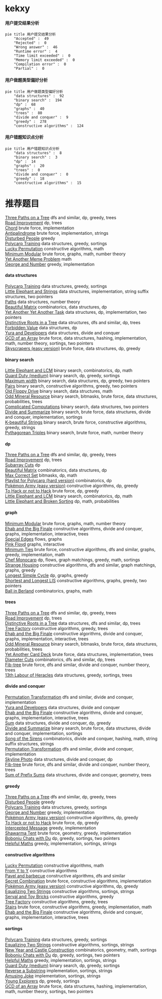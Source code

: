 # kekxy
<!-- tabs:start -->
#### **用户提交结果分析**

```mermaid
pie title 用户提交结果分析
    "Accepted" :  49
    "Rejected" :  0
    "Wrong answer" :  46
    "Runtime error" :  4
    "Time limit exceeded" :  0
    "Memory limit exceeded" :  0
    "Compilation error" :  0
    "Partial" :  0
```
#### **用户做题类型偏好分析**

```mermaid
pie title 用户做题类型偏好分析
    "data structures" :  92
    "binary search" :  194
    "dp" :  68
    "graphs" :  40
    "trees" :  80
    "divide and conquer" :  9
    "greedy" :  278
    "constructive algorithms" :  124
```
#### **用户错题知识点分析**

```mermaid
pie title 用户错题知识点分析
    "data structures" :  8
    "binary search" :  3
    "dp" :  14
    "graphs" :  20
    "trees" :  0
    "divide and conquer" :  0
    "greedy" :  18
    "constructive algorithms" :  15
```
<!-- tabs:end -->
# 推荐题目
[Three Paths on a Tree](http://codeforces.com/problemset/problem/1294/F)		dfs and similar,
                        dp,
                        greedy,
                        trees		  
[Road Improvement](http://codeforces.com/problemset/problem/543/D)		dp,
                        trees		  
[Chord](http://codeforces.com/problemset/problem/88/A)		brute force,
                        implementation		  
[Antipalindrome](http://codeforces.com/problemset/problem/981/A)		brute force,
                        implementation,
                        strings		  
[Disturbed People](http://codeforces.com/problemset/problem/1077/B)		greedy		  
[Polycarp Training](http://codeforces.com/problemset/problem/1165/B)		data structures,
                        greedy,
                        sortings		  
[Lucky Permutation](http://codeforces.com/problemset/problem/286/A)		constructive algorithms,
                        math		  
[Minimum Modular](http://codeforces.com/problemset/problem/303/C)		brute force,
                        graphs,
                        math,
                        number theory		  
[Yet Another Meme Problem](http://codeforces.com/problemset/problem/1288/B)		math		  
[George and Number](http://codeforces.com/problemset/problem/387/C)		greedy,
                        implementation		  
<!-- tabs:start -->
#### **data structures**
[Polycarp Training](http://codeforces.com/problemset/problem/1165/B)		data structures,
                        greedy,
                        sortings		  
[Little Elephant and Strings](http://codeforces.com/problemset/problem/204/E)		data structures,
                        implementation,
                        string suffix structures,
                        two pointers		  
[Paths](https://codeforces.com/contest/871/problem/D)		data structures,
                        number theory		  
[Beautiful Matrix](https://codeforces.com/contest/1086/problem/E)		combinatorics,
                        data structures,
                        dp		  
[Yet Another Yet Another Task](http://codeforces.com/problemset/problem/1359/D)		data structures,
                        dp,
                        implementation,
                        two pointers		  
[Distinctive Roots in a Tree](http://codeforces.com/problemset/problem/1467/E)		data structures,
                        dfs and similar,
                        dp,
                        trees		  
[Forbidden Value](http://codeforces.com/problemset/problem/1455/G)		data structures,
                        dp		  
[Yura and Developers](http://codeforces.com/problemset/problem/549/F)		data structures,
                        divide and conquer		  
[GCD of an Array](http://codeforces.com/problemset/problem/1493/D)		brute force,
                        data structures,
                        hashing,
                        implementation,
                        math,
                        number theory,
                        sortings,
                        two pointers		  
[Skyscrapers (easy version)](http://codeforces.com/problemset/problem/1313/C1)		brute force,
                        data structures,
                        dp,
                        greedy		  
#### **binary search**
[Little Elephant and LCM](http://codeforces.com/problemset/problem/258/C)		binary search,
                        combinatorics,
                        dp,
                        math		  
[Guard Duty (medium)](http://codeforces.com/problemset/problem/958/E2)		binary search,
                        dp,
                        greedy,
                        sortings		  
[Maximum width](http://codeforces.com/problemset/problem/1492/C)		binary search,
                        data structures,
                        dp,
                        greedy,
                        two pointers		  
[Pairs](http://codeforces.com/problemset/problem/1463/D)		binary search,
                        constructive algorithms,
                        greedy,
                        two pointers		  
[Old Floppy Drive](http://codeforces.com/problemset/problem/1490/G)		binary search,
                        data structures,
                        math		  
[Odd Mineral Resource](http://codeforces.com/problemset/problem/1479/D)		binary search,
                        bitmasks,
                        brute force,
                        data structures,
                        probabilities,
                        trees		  
[Complicated Computations](http://codeforces.com/problemset/problem/1436/E)		binary search,
                        data structures,
                        two pointers		  
[Divide and Summarize](http://codeforces.com/problemset/problem/1461/D)		binary search,
                        brute force,
                        data structures,
                        divide and conquer,
                        implementation,
                        sortings		  
[K-beautiful Strings](http://codeforces.com/problemset/problem/1493/C)		binary search,
                        brute force,
                        constructive algorithms,
                        greedy,
                        strings		  
[Pythagorean Triples](http://codeforces.com/problemset/problem/1487/D)		binary search,
                        brute force,
                        math,
                        number theory		  
#### **dp**
[Three Paths on a Tree](http://codeforces.com/problemset/problem/1294/F)		dfs and similar,
                        dp,
                        greedy,
                        trees		  
[Road Improvement](http://codeforces.com/problemset/problem/543/D)		dp,
                        trees		  
[Subarray Cuts](http://codeforces.com/problemset/problem/513/E2)		dp		  
[Beautiful Matrix](https://codeforces.com/contest/1086/problem/E)		combinatorics,
                        data structures,
                        dp		  
[Max Correct Set](http://codeforces.com/problemset/problem/1463/F)		bitmasks,
                        dp,
                        math		  
[Playlist for Polycarp (hard version)](http://codeforces.com/problemset/problem/1185/G2)		combinatorics,
                        dp		  
[Pokémon Army (easy version)](http://codeforces.com/problemset/problem/1420/C1)		constructive algorithms,
                        dp,
                        greedy		  
[To Hack or not to Hack](http://codeforces.com/problemset/problem/662/E)		brute force,
                        dp,
                        greedy		  
[Little Elephant and LCM](http://codeforces.com/problemset/problem/258/C)		binary search,
                        combinatorics,
                        dp,
                        math		  
[Little Elephant and Broken Sorting](http://codeforces.com/problemset/problem/258/D)		dp,
                        math,
                        probabilities		  
#### **graph**
[Minimum Modular](http://codeforces.com/problemset/problem/303/C)		brute force,
                        graphs,
                        math,
                        number theory		  
[Ehab and the Big Finale](http://codeforces.com/problemset/problem/1174/F)		constructive algorithms,
                        divide and conquer,
                        graphs,
                        implementation,
                        interactive,
                        trees		  
[Special Edges](http://codeforces.com/problemset/problem/1383/F)		flows,
                        graphs		  
[Pink Floyd](http://codeforces.com/problemset/problem/1142/E)		graphs,
                        interactive		  
[Minimum Ties](http://codeforces.com/problemset/problem/1487/C)		brute force,
                        constructive algorithms,
                        dfs and similar,
                        graphs,
                        greedy,
                        implementation,
                        math		  
[Chef Monocarp](http://codeforces.com/problemset/problem/1437/C)		dp,
                        flows,
                        graph matchings,
                        greedy,
                        math,
                        sortings		  
[Strange Housing](http://codeforces.com/problemset/problem/1470/D)		constructive algorithms,
                        dfs and similar,
                        graph matchings,
                        graphs,
                        greedy		  
[Longest Simple Cycle](http://codeforces.com/problemset/problem/1476/C)		dp,
                        graphs,
                        greedy		  
[Shortest and Longest LIS](http://codeforces.com/problemset/problem/1304/D)		constructive algorithms,
                        graphs,
                        greedy,
                        two pointers		  
[Ball in Berland](http://codeforces.com/problemset/problem/1475/C)		combinatorics,
                        graphs,
                        math		  
#### **trees**
[Three Paths on a Tree](http://codeforces.com/problemset/problem/1294/F)		dfs and similar,
                        dp,
                        greedy,
                        trees		  
[Road Improvement](http://codeforces.com/problemset/problem/543/D)		dp,
                        trees		  
[Distinctive Roots in a Tree](http://codeforces.com/problemset/problem/1467/E)		data structures,
                        dfs and similar,
                        dp,
                        trees		  
[Tree Factory](http://codeforces.com/problemset/problem/1225/F)		constructive algorithms,
                        greedy,
                        trees		  
[Ehab and the Big Finale](http://codeforces.com/problemset/problem/1174/F)		constructive algorithms,
                        divide and conquer,
                        graphs,
                        implementation,
                        interactive,
                        trees		  
[Odd Mineral Resource](http://codeforces.com/problemset/problem/1479/D)		binary search,
                        bitmasks,
                        brute force,
                        data structures,
                        probabilities,
                        trees		  
[Yet Another Card Deck](http://codeforces.com/problemset/problem/1511/C)		brute force,
                        data structures,
                        implementation,
                        trees		  
[Diameter Cuts](http://codeforces.com/problemset/problem/1499/F)		combinatorics,
                        dfs and similar,
                        dp,
                        trees		  
[Fib-tree](http://codeforces.com/problemset/problem/1491/E)		brute force,
                        dfs and similar,
                        divide and conquer,
                        number theory,
                        trees		  
[13th Labour of Heracles](http://codeforces.com/problemset/problem/1466/D)		data structures,
                        greedy,
                        sortings,
                        trees		  
#### **divide and conquer**
[Permutation Transformation](http://codeforces.com/problemset/problem/1490/D)		dfs and similar,
                        divide and conquer,
                        implementation		  
[Yura and Developers](http://codeforces.com/problemset/problem/549/F)		data structures,
                        divide and conquer		  
[Ehab and the Big Finale](http://codeforces.com/problemset/problem/1174/F)		constructive algorithms,
                        divide and conquer,
                        graphs,
                        implementation,
                        interactive,
                        trees		  
[Sum](http://codeforces.com/problemset/problem/1442/D)		data structures,
                        divide and conquer,
                        dp,
                        greedy		  
[Divide and Summarize](http://codeforces.com/problemset/problem/1461/D)		binary search,
                        brute force,
                        data structures,
                        divide and conquer,
                        implementation,
                        sortings		  
[Song of the Sirens](http://codeforces.com/problemset/problem/1466/G)		combinatorics,
                        divide and conquer,
                        hashing,
                        math,
                        string suffix structures,
                        strings		  
[Permutation Transformation](http://codeforces.com/problemset/problem/1490/D)		dfs and similar,
                        divide and conquer,
                        implementation		  
[Skyline Photo](https://codeforces.com/contest/1483/problem/C)		data structures,
                        divide and conquer,
                        dp		  
[Fib-tree](http://codeforces.com/problemset/problem/1491/E)		brute force,
                        dfs and similar,
                        divide and conquer,
                        number theory,
                        trees		  
[Sum of Prefix Sums](http://codeforces.com/problemset/problem/1303/G)		data structures,
                        divide and conquer,
                        geometry,
                        trees		  
#### **greedy**
[Three Paths on a Tree](http://codeforces.com/problemset/problem/1294/F)		dfs and similar,
                        dp,
                        greedy,
                        trees		  
[Disturbed People](http://codeforces.com/problemset/problem/1077/B)		greedy		  
[Polycarp Training](http://codeforces.com/problemset/problem/1165/B)		data structures,
                        greedy,
                        sortings		  
[George and Number](http://codeforces.com/problemset/problem/387/C)		greedy,
                        implementation		  
[Pokémon Army (easy version)](http://codeforces.com/problemset/problem/1420/C1)		constructive algorithms,
                        dp,
                        greedy		  
[To Hack or not to Hack](http://codeforces.com/problemset/problem/662/E)		brute force,
                        dp,
                        greedy		  
[Intercepted Message](http://codeforces.com/problemset/problem/950/B)		greedy,
                        implementation		  
[Shawarma Tent](http://codeforces.com/problemset/problem/1271/C)		brute force,
                        geometry,
                        greedy,
                        implementation		  
[Boboniu Chats with Du](https://codeforces.com/contest/1395/problem/D)		dp,
                        greedy,
                        sortings,
                        two pointers		  
[Helpful Maths](http://codeforces.com/problemset/problem/339/A)		greedy,
                        implementation,
                        sortings,
                        strings		  
#### **constructive algorithms**
[Lucky Permutation](http://codeforces.com/problemset/problem/286/A)		constructive algorithms,
                        math		  
[From Y to Y](http://codeforces.com/problemset/problem/848/A)		constructive algorithms		  
[Pavel and barbecue](http://codeforces.com/problemset/problem/756/A)		constructive algorithms,
                        dfs and similar		  
[Secret Combination](http://codeforces.com/problemset/problem/496/B)		brute force,
                        constructive algorithms,
                        implementation		  
[Pokémon Army (easy version)](http://codeforces.com/problemset/problem/1420/C1)		constructive algorithms,
                        dp,
                        greedy		  
[Equalizing Two Strings](http://codeforces.com/problemset/problem/1256/F)		constructive algorithms,
                        sortings,
                        strings		  
[Serval and Toy Bricks](http://codeforces.com/problemset/problem/1153/B)		constructive algorithms,
                        greedy		  
[Tree Factory](http://codeforces.com/problemset/problem/1225/F)		constructive algorithms,
                        greedy,
                        trees		  
[Stairs](http://codeforces.com/problemset/problem/1419/B)		brute force,
                        constructive algorithms,
                        greedy,
                        implementation,
                        math		  
[Ehab and the Big Finale](http://codeforces.com/problemset/problem/1174/F)		constructive algorithms,
                        divide and conquer,
                        graphs,
                        implementation,
                        interactive,
                        trees		  
#### **sortings**
[Polycarp Training](http://codeforces.com/problemset/problem/1165/B)		data structures,
                        greedy,
                        sortings		  
[Equalizing Two Strings](http://codeforces.com/problemset/problem/1256/F)		constructive algorithms,
                        sortings,
                        strings		  
[New Year and Castle Construction](http://codeforces.com/problemset/problem/1284/E)		combinatorics,
                        geometry,
                        math,
                        sortings		  
[Boboniu Chats with Du](https://codeforces.com/contest/1395/problem/D)		dp,
                        greedy,
                        sortings,
                        two pointers		  
[Helpful Maths](http://codeforces.com/problemset/problem/339/A)		greedy,
                        implementation,
                        sortings,
                        strings		  
[Guard Duty (medium)](http://codeforces.com/problemset/problem/958/E2)		binary search,
                        dp,
                        greedy,
                        sortings		  
[Reverse a Substring](http://codeforces.com/problemset/problem/1155/A)		implementation,
                        sortings,
                        strings		  
[Amusing Joke](http://codeforces.com/problemset/problem/141/A)		implementation,
                        sortings,
                        strings		  
[Young Explorers](http://codeforces.com/problemset/problem/1355/B)		dp,
                        greedy,
                        sortings		  
[GCD of an Array](http://codeforces.com/problemset/problem/1493/D)		brute force,
                        data structures,
                        hashing,
                        implementation,
                        math,
                        number theory,
                        sortings,
                        two pointers		  
<!-- tabs:end -->

